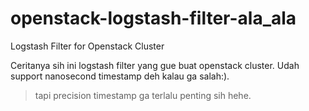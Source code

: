 # openstack-logstash-filter-ala_ala
Logstash Filter for Openstack Cluster

Ceritanya sih ini logstash filter yang gue buat openstack cluster. Udah support nanosecond timestamp deh kalau ga salah:). 
>tapi precision timestamp ga terlalu penting sih hehe.
